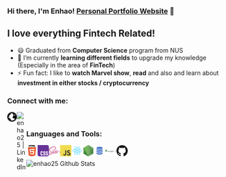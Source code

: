 ### Hi there, I'm Enhao! [Personal Portfolio Website][website] 👋

## I love everything Fintech Related!
- 😃 Graduated from **Computer Science** program from NUS
- 🌱 I’m currently **learning different fields** to upgrade my knowledge (Especially in the area of **FinTech**) 
- ⚡ Fun fact: I like to **watch Marvel show**, **read** and also and learn about **investment in either stocks / cryptocurrency**

### Connect with me:

[<img align="left" alt="enhao25.github.io/" width="22px" src="https://raw.githubusercontent.com/iconic/open-iconic/master/svg/globe.svg" />][website]
[<img align="left" alt="enhao25 | LinkedIn" width="22px" src="https://cdn.jsdelivr.net/npm/simple-icons@v3/icons/linkedin.svg" />][linkedin]

<br />

### Languages and Tools:

[<img align="left" alt="HTML5" width="26px" src="https://raw.githubusercontent.com/github/explore/80688e429a7d4ef2fca1e82350fe8e3517d3494d/topics/html/html.png" />][website]
[<img align="left" alt="CSS3" width="26px" src="https://raw.githubusercontent.com/github/explore/80688e429a7d4ef2fca1e82350fe8e3517d3494d/topics/css/css.png" />][website]
[<img align="left" alt="Sass" width="26px" src="https://raw.githubusercontent.com/github/explore/80688e429a7d4ef2fca1e82350fe8e3517d3494d/topics/sass/sass.png" />][website]
[<img align="left" alt="JavaScript" width="26px" src="https://raw.githubusercontent.com/github/explore/80688e429a7d4ef2fca1e82350fe8e3517d3494d/topics/javascript/javascript.png" />][website]
[<img align="left" alt="React" width="26px" src="https://raw.githubusercontent.com/github/explore/80688e429a7d4ef2fca1e82350fe8e3517d3494d/topics/react/react.png" />][website]
[<img align="left" alt="Node.js" width="26px" src="https://raw.githubusercontent.com/github/explore/80688e429a7d4ef2fca1e82350fe8e3517d3494d/topics/nodejs/nodejs.png" />][website]
[<img align="left" alt="SQL" width="26px" src="https://raw.githubusercontent.com/github/explore/80688e429a7d4ef2fca1e82350fe8e3517d3494d/topics/sql/sql.png" />][website]
[<img align="left" alt="MongoDB" width="26px" src="https://raw.githubusercontent.com/github/explore/80688e429a7d4ef2fca1e82350fe8e3517d3494d/topics/mongodb/mongodb.png" />][website]
[<img align="left" alt="GitHub" width="26px" src="https://raw.githubusercontent.com/github/explore/78df643247d429f6cc873026c0622819ad797942/topics/github/github.png" />][website]

<br />
<br />

<img align="left" alt="enhao25 Github Stats" src="https://github-readme-stats.vercel.app/api?username=enhao25&show_icons=true&hide_border=true" /> 

[website]: https://enhao25.github.io/
[instagram]: https://www.instagram.com/enhao25/?hl=en
[linkedin]: https://www.linkedin.com/in/low-en-hao/
